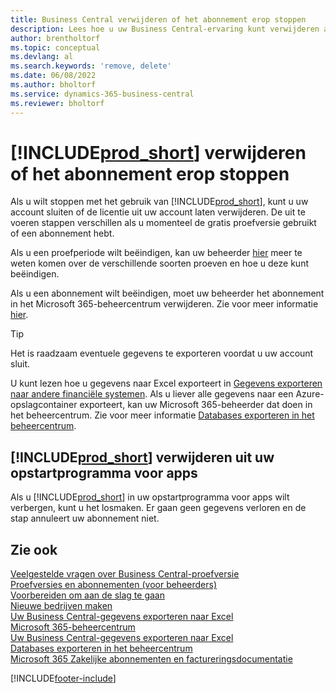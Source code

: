 ```yaml
---
title: Business Central verwijderen of het abonnement erop stoppen
description: Lees hoe u uw Business Central-ervaring kunt verwijderen als u een proefabonnement hebt of als u een betaald abonnement hebt.
author: brentholtorf
ms.topic: conceptual
ms.devlang: al
ms.search.keywords: 'remove, delete'
ms.date: 06/08/2022
ms.author: bholtorf
ms.service: dynamics-365-business-central
ms.reviewer: bholtorf
---
```

# [!INCLUDE[prod_short](includes/prod_short.md)] verwijderen of het abonnement erop stoppen

Als u wilt stoppen met het gebruik van [!INCLUDE[prod_short](includes/prod_short.md)], kunt u uw account sluiten of de licentie uit uw account laten verwijderen. De uit te voeren stappen verschillen als u momenteel de gratis proefversie gebruikt of een abonnement hebt.  

Als u een proefperiode wilt beëindigen, kan uw beheerder [hier](/dynamics365/business-central/dev-itpro/administration/trials-subscriptions) meer te weten komen over de verschillende soorten proeven en hoe u deze kunt beëindigen.  

Als u een abonnement wilt beëindigen, moet uw beheerder het abonnement in het Microsoft 365-beheercentrum verwijderen. Zie voor meer informatie [hier](/dynamics365/business-central/dev-itpro/administration/trials-subscriptions?#removing-a-subscription).  

> [!TIP]
> Het is raadzaam eventuele gegevens te exporteren voordat u uw account sluit.

U kunt lezen hoe u gegevens naar Excel exporteert in [Gegevens exporteren naar andere financiële systemen](about-export-data.md#exporting-data-to-other-finance-systems). Als u liever alle gegevens naar een Azure-opslagcontainer exporteert, kan uw Microsoft 365-beheerder dat doen in het beheercentrum. Zie voor meer informatie [Databases exporteren in het beheercentrum](/dynamics365/business-central/dev-itpro/administration/tenant-admin-center-database-export).  

## [!INCLUDE[prod_short](includes/prod_short.md)] verwijderen uit uw opstartprogramma voor apps

Als u [!INCLUDE[prod_short](includes/prod_short.md)] in uw opstartprogramma voor apps wilt verbergen, kunt u het losmaken. Er gaan geen gegevens verloren en de stap annuleert uw abonnement niet.  

## Zie ook

[Veelgestelde vragen over Business Central-proefversie](trial-faq.md)  
[Proefversies en abonnementen (voor beheerders)](/dynamics365/business-central/dev-itpro/administration/trials-subscriptions)  
[Voorbereiden om aan de slag te gaan](ui-get-ready-business.md)  
[Nieuwe bedrijven maken](about-new-company.md)  
[Uw Business Central-gegevens exporteren naar Excel](about-export-data.md)  
[Microsoft 365-beheercentrum](https://admin.microsoft.com/)  
[Uw Business Central-gegevens exporteren naar Excel](about-export-data.md)  
[Databases exporteren in het beheercentrum](/dynamics365/business-central/dev-itpro/administration/tenant-admin-center-database-export)  
[Microsoft 365 Zakelijke abonnementen en factureringsdocumentatie](/microsoft-365/commerce/)  

[!INCLUDE[footer-include](includes/footer-banner.md)]
